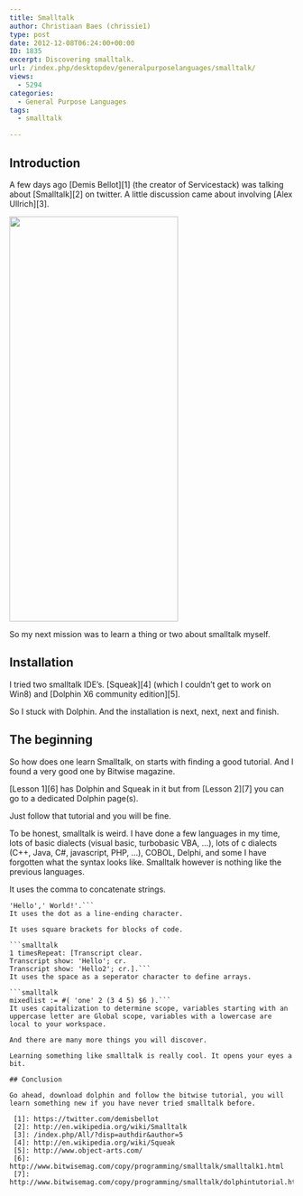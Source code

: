 ```yaml
---
title: Smalltalk
author: Christiaan Baes (chrissie1)
type: post
date: 2012-12-08T06:24:00+00:00
ID: 1835
excerpt: Discovering smalltalk.
url: /index.php/desktopdev/generalpurposelanguages/smalltalk/
views:
  - 5294
categories:
  - General Purpose Languages
tags:
  - smalltalk

---
```

## Introduction

A few days ago [Demis Bellot][1] (the creator of Servicestack) was talking about [Smalltalk][2] on twitter. A little discussion came about involving [Alex Ullrich][3].

<div class="image_block">
  <a href="/wp-content/uploads/users/chrissie1/smalltalk/smalltalk1.png?mtime=1354953430"><img alt="" src="/wp-content/uploads/users/chrissie1/smalltalk/smalltalk1.png?mtime=1354953430" width="299" height="718" /></a>
</div>

So my next mission was to learn a thing or two about smalltalk myself. 

## Installation

I tried two smalltalk IDE&#8217;s. [Squeak][4] (which I couldn&#8217;t get to work on Win8) and [Dolphin X6 community edition][5].

So I stuck with Dolphin. And the installation is next, next, next and finish.

## The beginning

So how does one learn Smalltalk, on starts with finding a good tutorial. And I found a very good one by Bitwise magazine. 

[Lesson 1][6] has Dolphin and Squeak in it but from [Lesson 2][7] you can go to a dedicated Dolphin page(s).

Just follow that tutorial and you will be fine. 

To be honest, smalltalk is weird. I have done a few languages in my time, lots of basic dialects (visual basic, turbobasic VBA, &#8230;), lots of c dialects (C++, Java, C#, javascript, PHP, &#8230;), COBOL, Delphi, and some I have forgotten what the syntax looks like. Smalltalk however is nothing like the previous languages. 

It uses the comma to concatenate strings.

```smalltalk
'Hello',' World!'.```
It uses the dot as a line-ending character.

It uses square brackets for blocks of code.

```smalltalk
1 timesRepeat: [Transcript clear.
Transcript show: 'Hello'; cr.
Transcript show: 'Hello2'; cr.].```
It uses the space as a seperator character to define arrays.

```smalltalk
mixedlist := #( 'one' 2 (3 4 5) $6 ).```
It uses capitalization to determine scope, variables starting with an uppercase letter are Global scope, variables with a lowercase are local to your workspace.

And there are many more things you will discover. 

Learning something like smalltalk is really cool. It opens your eyes a bit. 

## Conclusion

Go ahead, download dolphin and follow the bitwise tutorial, you will learn something new if you have never tried smalltalk before.

 [1]: https://twitter.com/demisbellot
 [2]: http://en.wikipedia.org/wiki/Smalltalk
 [3]: /index.php/All/?disp=authdir&author=5
 [4]: http://en.wikipedia.org/wiki/Squeak
 [5]: http://www.object-arts.com/
 [6]: http://www.bitwisemag.com/copy/programming/smalltalk/smalltalk1.html
 [7]: http://www.bitwisemag.com/copy/programming/smalltalk/dolphintutorial.html